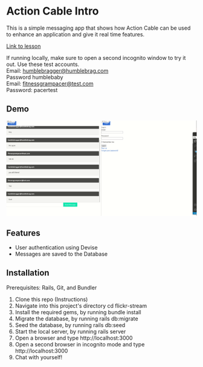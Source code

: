 # Action Cable Intro

This is a simple messaging app that shows how Action Cable can be used to enhance an application and give it real time features.

[Link to lesson](https://github.com/TheOdinProject/curriculum/blob/main/rails_programming/mailers_advanced_topics/actioncable_lesson.md)

If running locally, make sure to open a second incognito window to try it out.
Use these test accounts.
<br>
Email: humblebragger@humblebrag.com <br>
Password humblebaby <br>
Email: fitnessgrampacer@test.com <br>
Password: pacertest <br>

## Demo

![Messager Demo](messager-demo.gif)

## Features

<ul>
  <li>User authentication using Devise</li>
  <li>Messages are saved to the Database</li>
</ul>

## Installation

Prerequisites: Rails, Git, and Bundler

   1. Clone this repo (Instructions)
   2. Navigate into this project's directory cd flickr-stream
   3. Install the required gems, by running bundle install
   4. Migrate the database, by running rails db:migrate
   5. Seed the database, by running rails db:seed
   6. Start the local server, by running rails server
   7. Open a browser and type http://localhost:3000
   8. Open a second browser in incognito mode and type http://localhost:3000
   9. Chat with yourself!
